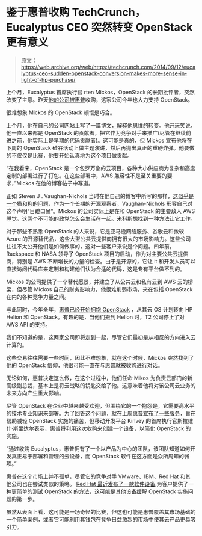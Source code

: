 # 鉴于惠普收购 TechCrunch，Eucalyptus CEO 突然转变 OpenStack 更有意义

> 原文：<https://web.archive.org/web/https://techcrunch.com/2014/09/12/eucalyptus-ceo-sudden-openstack-conversion-makes-more-sense-in-light-of-hp-purchase/>

上个月，Eucalyptus 首席执行官 rten Mickos，OpenStack 的长期批评者，突然改变了主意。昨天[他的公司被惠普](https://web.archive.org/web/20221007015929/http://www.marketwired.com/press-release/hp-acquires-eucalyptus-to-accelerate-hybrid-cloud-adoption-in-the-enterprise-nyse-hpq-1946539.htm)收购，这家公司今年也大力支持 OpenStack。

很难想象 Mickos 的 OpenStack 顿悟是巧合。

上个月，他在自己的公司网站上写了一篇博文[，解释他思维的转变](https://web.archive.org/web/20221007015929/https://www.eucalyptus.com/blog/2014/08/11/why-eucalyptus-keynoting-openstack-conference)。他开玩笑说，他一直以来都是 OpenStack 的贡献者，把它作为竞争对手来推广(尽管在继续前进之前，他实际上是早期的代码贡献者)。这可能是真的，但 Mickos 宣布他将在下周的 OpenStack 硅谷活动上做主题演讲，然后再抛出真正的重磅炸弹。他要做的不仅仅是比赛，他要开始认真地为这个项目做贡献。

“在我看来，OpenStack 是一个包罗万象的云项目，各种大小供应商为复杂和高度定制的部署进行了打包。在这些部署中，AWS 兼容性不是至关重要的要求，”Mickos 在他的博客帖子中写道。

正如 Steven J . Vaughan-Nichols 当时在他自己的博客中所写的那样，[这似乎是一个猫和狗的问题](https://web.archive.org/web/20221007015929/https://community.csc.com/community/cio-engage/blog/2014/08/16/dogs-and-cats-living-together-eucalyptus-and-openstack)，作为一个长期的开源观察者，Vaughan-Nichols 形容自己对这个声明“目瞪口呆”。Mickos 的公司实际上是在和 OpenStack 的主要敌人 AWS 睡觉。这两个不可能的政党怎么会生活在一起。米科斯想找到一种方法让它工作。

对于那些不熟悉 OpenStack 的人来说，它是亚马逊网络服务、谷歌云和微软 Azure 的开源替代品，这些大型公共云提供商拥有很大的市场影响力。这些公司往往不太公开他们是如何做事的，这对一些客户来说是个问题。四年前，Rackspace 和 NASA 领导了 OpenStack 项目的启动，作为对主要公共云提供商，特别是 AWS 不断增长的力量的检查。由于是开源的，它让 it 和开发人员可以直接访问代码库来定制和构建他们认为合适的代码，这是专有平台做不到的。

Mickos 的公司提供了一个替代愿景，并建立了从公共云和私有云到 AWS 云的桥梁，但尽管 Mickos 自己的财务影响力，他很难削弱市场，夹在包括 OpenStack 在内的各种竞争力量之间。

与此同时，今年全年，[惠普已经开始拥抱 OpenStack](https://web.archive.org/web/20221007015929/http://www.eweek.com/cloud/hp-invests-1b-in-openstack-cloud-rebrands-cloud-os-as-helion.html) ，从其云 OS 计划转向 HP Helion 和 OpenStack。有趣的是，当他们搬到 Helion 时，T2 公司停止了对 AWS API 的支持。

我们不知道的是，这两家公司即将走到一起，尽管它们最初是从相反的方向进入云计算的。

这些交易往往需要一些时间，因此不难想象，就在这个时候，Mickos 突然找到了他的 OpenStack 信仰，他很可能一直在与惠普就被收购进行对话。

无论如何，惠普决定这么做，在这个过程中，他们任命 Mikos 为负责云部门的新高级副总裁，基本上是将云战略的钥匙交给了他。这意味着他将对该公司云业务的未来方向产生重大影响。

尽管 OpenStack 在企业中越来越受欢迎，但围绕它的一个抱怨是，它需要高水平的技术专业知识来部署。为了回答这个问题，就在上周[惠普宣布了一些服务](https://web.archive.org/web/20221007015929/http://www.zdnet.com/hp-offers-openstack-services-offerings-7000033335/)，旨在帮助减轻 OpenStack 实施的痛苦，但移动开发平台 Kinvey 的首席执行官斯拉维什·斯里达尔表示，惠普将利用这次收购来创建一个设备，以简化 OpenStack 的实施。

“通过收购 Eucalyptus，惠普拥有了一个以产品为中心的团队，该团队知道如何开发真正易于部署和管理的云设备，而 OpenStack 软件在这方面是众所周知的弱项。”

惠普在这个市场上并不孤单，尽管它的竞争对手 VMware、IBM、Red Hat 和其他公司也在尝试类似的策略。 [Red Hat 最近发布了一款软件设备](https://web.archive.org/web/20221007015929/http://investors.redhat.com/releasedetail.cfm?ReleaseID=867027),为客户提供了一种更简单的测试 OpenStack 的方法，这可能是其他设备缓解 OpenStack 实施问题的第一步。

虽然从表面上看，这可能是一场奇怪的比赛，但这也可能是惠普覆盖其市场基础的一个简单案例，或者它可能利用其钱包在竞争日益激烈的市场中使其云产品更具吸引力。